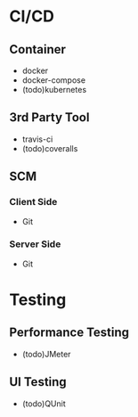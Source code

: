 # CI/CD
## Container
- docker
- docker-compose
- (todo)kubernetes
## 3rd Party Tool
- travis-ci
- (todo)coveralls

## SCM
### Client Side
- Git
### Server Side
- Git

# Testing
## Performance Testing
- (todo)JMeter

## UI Testing
- (todo)QUnit
